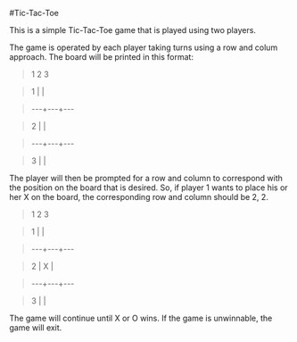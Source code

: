 #Tic-Tac-Toe

This is a simple Tic-Tac-Toe game that is played using two players.

The game is operated by each player taking turns using a row and colum approach.  The board will be printed in this format:

>   1   2   3

> 1   |   |    

>  ---+---+---

> 2   |   |

>  ---+---+---

> 3   |   |


The player will then be prompted for a row and column to correspond with the position on the board that is desired.  So, if player 1 wants to place his or her X on the board, the corresponding row and column should be 2, 2.

>   1   2   3

> 1   |   |

>  ---+---+---

> 2   | X |

>  ---+---+---

> 3   |   |


The game will continue until X or O wins.  If the game is unwinnable, the game will exit.
